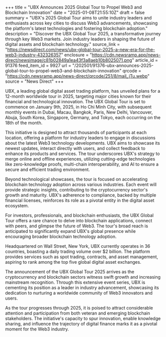 +++
title = "UBX Announces 2025 Global Tour to Propel Web3 and Blockchain Innovation"
date = "2025-01-08T21:55:10Z"
draft = false
summary = "UBX's 2025 Global Tour aims to unite industry leaders and enthusiasts across key cities to discuss Web3 advancements, showcasing the platform's latest technologies and fostering blockchain adoption."
description = "Discover the UBX Global Tour 2025, a transformative journey through key Web3 markets. Join industry leaders in shaping the future of digital assets and blockchain technology."
source_link = "https://newsdirect.com/news/ubx-global-tour-2025-a-new-era-for-the-web3-industry-432326357"
enclosure = "https://cdn.newsramp.app/news-direct/newsimage/c81b02849a1ea43f3a8aeb10b8025071.png"
article_id = 91376
feed_item_id = 9927
url = "/202501/91376-ubx-announces-2025-global-tour-to-propel-web3-and-blockchain-innovation"
qrcode = "https://cdn.newsramp.app/news-direct/qrcode/251/8/mail_jTu.webp"
source = "News Direct"
+++

<p>UBX, a leading global digital asset trading platform, has unveiled plans for a 12-month worldwide tour in 2025, targeting major cities known for their financial and technological innovation. The UBX Global Tour is set to commence on January 9th, 2025, in Ho Chi Minh City, with subsequent monthly events in Dubai, Macau, Bangkok, Paris, New Delhi, Vancouver, Abuja, South Korea, Singapore, Germany, and Tokyo, each occurring on the 18th of the month.</p><p>This initiative is designed to attract thousands of participants at each location, offering a platform for industry leaders to engage in discussions about the latest Web3 technology developments. UBX aims to showcase its newest updates, interact directly with users, and collect feedback to enhance its products and services. The tour underscores UBX's strategy to merge online and offline experiences, utilizing cutting-edge technologies like zero-knowledge proofs, multi-chain interoperability, and AI to ensure a secure and efficient trading environment.</p><p>Beyond technological showcases, the tour is focused on accelerating blockchain technology adoption across various industries. Each event will provide strategic insights, contributing to the cryptocurrency sector's growth and maturity. UBX's adherence to compliance, backed by multiple financial licenses, reinforces its role as a pivotal entity in the digital asset ecosystem.</p><p>For investors, professionals, and blockchain enthusiasts, the UBX Global Tour offers a rare chance to delve into blockchain applications, connect with peers, and glimpse the future of Web3. The tour's broad reach is anticipated to significantly expand UBX's global presence while encouraging broader blockchain technology adoption.</p><p>Headquartered on Wall Street, New York, UBX currently operates in 36 countries, boasting a daily trading volume over $2 billion. The platform provides services such as spot trading, contracts, and asset management, aspiring to rank among the top five global digital asset exchanges.</p><p>The announcement of the UBX Global Tour 2025 arrives as the cryptocurrency and blockchain sectors witness swift growth and increasing mainstream recognition. Through this extensive event series, UBX is cementing its position as a leader in industry advancement, showcasing its dedication to nurturing a worldwide community of Web3 innovators and users.</p><p>As the tour progresses through 2025, it is poised to attract considerable attention and participation from both veteran and emerging blockchain stakeholders. The initiative's capacity to spur innovation, enable knowledge sharing, and influence the trajectory of digital finance marks it as a pivotal moment for the Web3 industry.</p>